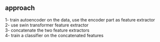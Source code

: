 ## approach

1- train autoencoder on the data, use the encoder part as feature extractor <br />
2- use swin transformer feature extractor <br />
3- concatenate the two feature extractors <br />
4- train a classifier on the concatenated features <br />